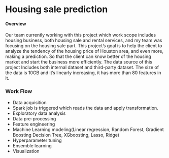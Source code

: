 # Housing sale prediction

#### Overview
Our team currently working with this project which work scope includes housing business, both housing sale and rental services, and my team was focusing on the housing sale part. 
This project’s goal is to help the client to analyze the tendency of the housing price of Houston area, and even more, making a prediction. So that the client can know better of the housing market and start the business more efficiently. 
The data source of this project Includes both internal dataset and third-party dataset. The size of the data is 10GB and it’s linearly increasing, it has more than 80 features in it. 


### Work Flow

 - Data acquisition
 - Spark job is triggered which reads the data and apply transformation.
 - Exploratory data analysis
 - Data pre-processing
 - Feature engineering
 - Machine Learning modeling(Linear regression, Random Forest, Gradient Boosting Decision Tree, XGboosting, Lasso, Ridge) 
 - Hyperparameter tuning
 - Ensemble learning
 - Visualization
